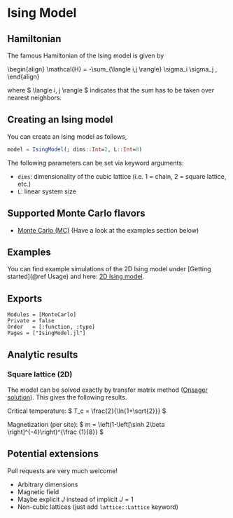 # Ising Model

## Hamiltonian
The famous Hamiltonian of the Ising model is given by

\begin{align}
\mathcal{H} = -\sum_{\langle i,j \rangle} \sigma_i \sigma_j ,
\end{align}

where $ \langle i, j \rangle $ indicates that the sum has to be taken over nearest neighbors.

## Creating an Ising model
You can create an Ising model as follows,
```julia
model = IsingModel(; dims::Int=2, L::Int=8)
```

The following parameters can be set via keyword arguments:

* `dims`: dimensionality of the cubic lattice (i.e. 1 = chain, 2 = square lattice, etc.)
* `L`: linear system size


## Supported Monte Carlo flavors

 * [Monte Carlo (MC)](@ref) (Have a look at the examples section below)

## Examples

You can find example simulations of the 2D Ising model under [Getting started](@ref Usage) and here: [2D Ising model](@ref).

## Exports

```@autodocs
Modules = [MonteCarlo]
Private = false
Order   = [:function, :type]
Pages = ["IsingModel.jl"]
```

## Analytic results

### Square lattice (2D)

The model can be solved exactly by transfer matrix method ([Onsager solution](https://en.wikipedia.org/wiki/Ising_model#Onsager's_exact_solution)). This gives the following results.

Critical temperature: $ T_c = \frac{2}{\ln{1+\sqrt{2}}} $

Magnetization (per site): $ m = \left(1-\left[\sinh 2\beta \right]^{-4}\right)^{\frac {1}{8}} $

## Potential extensions

Pull requests are very much welcome!

* Arbitrary dimensions
* Magnetic field
* Maybe explicit $J$ instead of implicit $J=1$
* Non-cubic lattices (just add `lattice::Lattice` keyword)
